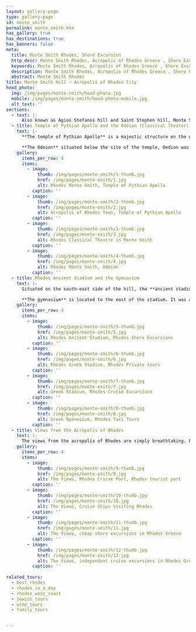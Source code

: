 ```yaml
---
layout: gallery-page
type: gallery-page
id: monte_smith
permalink: monte_smith.htm
has_gallery: true
has_destinations: true
has_banners: false
meta:
  title: Monte Smith Rhodes, Shore Excursion
  http_desc: Monte Smith Rhodes, Acropolis of Rhodes Greece , Shore Excursion Rhodes Greece
  keywords: Monte Smith Rhodes, Acropolis of Rhodes Greece , Shore Excursion Rhodes Greece
  description: Monte Smith Rhodes, Acropolis of Rhodes Greece , Shore Excursion Rhodes Greece
  abstract: Monte Smith Rhodes
title: Monte Smith Hill ― Acropolis of Rhodes City
head_photo:
  img: /img/pages/monte-smith/head-photo.jpg
  mobile: /img/pages/monte-smith/head-photo-mobile.jpg
  alt_text: ''
sections:
  - text: |-
      Also known as Agios Stefanos hill and Saint Stephen hill, Monte Smith hill was named after Sir Sydney Smith. He was an English admiral who was stationed on the hill in 1802 during the war with Turks to monitor the movements of Napoleon’s fleet.   The acropolis of ancient Rhodes was a colossal area with multiple sanctuaries, public building, monumental temples, and even underground cult areas. These structures date back to the 2nd and 3rd century BC. It won’t be a stretch to say that the current findings represent only a fraction of the magnificent history of the glorious past of Rhodes.   One of the best places to admire the relics of past in Rhodes is the acropolis of Rhodes. Situated at a distance of about 3Km from the center of the city, the acropolis is an extremely intriguing archaeological site. Moreover, the excursion offers extraordinary views of the pristine beauty of the surrounding area.
  - title: Temple of Pythian Apollo and the Odeion (Classical Theater)
    text: |-
      **The temple of Pythian Apollo** is a majestic structure on the west side of the terrace. It is located on the southern part of the hill. While the temple is smaller than those of Athena and Zeus, which are located on the northern edge of the acropolis, it was a poros peripteral temple. Out of the remaining structure, part of the architrave and some part on the northeast side have been restored.

      **The Odeion** situated below the site of the temple, Oedion was a small theatre with around 800 seats. Today, only a few seats and the orchestra remain of the original structure. It is speculated that the areas were used by for affairs of the Apollo cult and the Rhodian School of Rhetoric. It is believed that another theatre, which was much larger in size, was also situated on the same grounds around the hill. According to an inscription found in the area, a huge library was also sited near the Odeion and the gymnasium. 
    gallery:
      items_per_row: 4
      items:
        - image:
            thumb: /img/pages/monte-smith/1-thumb.jpg
            href: /img/pages/monte-smith/1.jpg
            alt: Rhodes Monte Smith, Temple of Pythian Apollo
          caption: ''
        - image:
            thumb: /img/pages/monte-smith/2-thumb.jpg
            href: /img/pages/monte-smith/2.jpg
            alt: Acropolis of Rhodes Town, Temple of Pythian Apollo
          caption: ''
        - image:
            thumb: /img/pages/monte-smith/3-thumb.jpg
            href: /img/pages/monte-smith/3.jpg
            alt: Rhodes Classical Theatre in Monte Smith
          caption: ''
        - image:
            thumb: /img/pages/monte-smith/4-thumb.jpg
            href: /img/pages/monte-smith/4.jpg
            alt: Rhodes Monte Smith, Odeion
          caption: ''
  - title: Rhodes Ancient Stadium and the Gymnasium
    text: |-
      Situated on the south-east side of the hill, the **ancient stadium of Rhodes** was a 210-meter long stadion. Grand athletic competitions were conducted in it as a part of the famous Haleion Games. These games marked an important celebration that was held to honor the god of the sun, Halios. The stadium was excavated and restored by Italians. They preserved the starting mechanism that was used in ancient times for athletes, along with the sphendone and some of the lower seats in the auditorium.

      **The gymnasium** is located to the east of the stadium. It was a huge building, which was square in shape and measured around 200m on each side. It was valued due to the pieces of art that it contained. Till date, only the west side and northeast corners have been discovered.
    gallery:
      items_per_row: 4
      items:
        - image:
            thumb: /img/pages/monte-smith/5-thumb.jpg
            href: /img/pages/monte-smith/5.jpg
            alt: Rhodes Ancient Stadium, Rhodes Shore Excursions
          caption: ''
        - image:
            thumb: /img/pages/monte-smith/6-thumb.jpg
            href: /img/pages/monte-smith/6.jpg
            alt: Rhodes Greek Stadium, Rhodes Private tours
          caption: ''
        - image:
            thumb: /img/pages/monte-smith/7-thumb.jpg
            href: /img/pages/monte-smith/7.jpg
            alt: Greek Stadium, Rhodes Cruise Excursions
          caption: ''
        - image:
            thumb: /img/pages/monte-smith/8-thumb.jpg
            href: /img/pages/monte-smith/8.jpg
            alt: Greek Gymnasium, Rhodes Taxi Tours
          caption: ''
  - title: Views from the Acropolis of Rhodes
    text: |-
      The views from the acropolis of Rhodes are simply breathtaking. From a vantage point, one can admire the incredible view of the Mediterranean Sea, Aegean Sea, the Coastline of Asia Minor and Rhodes Town.
    gallery:
      items_per_row: 4
      items:
        - image:
            thumb: /img/pages/monte-smith/9-thumb.jpg
            href: /img/pages/monte-smith/9.jpg
            alt: The Views, Rhodes Cruise Port, Rhodes tourist port
          caption: ''
        - image:
            thumb: /img/pages/monte-smith/10-thumb.jpg
            href: /img/pages/monte-smith/10.jpg
            alt: The Views, Cruise Ships Visiting Rhodes
          caption: ''
        - image:
            thumb: /img/pages/monte-smith/11-thumb.jpg
            href: /img/pages/monte-smith/11.jpg
            alt: The Views, cheap shore excursions in Rhodes Greece
          caption: ''
        - image:
            thumb: /img/pages/monte-smith/12-thumb.jpg
            href: /img/pages/monte-smith/12.jpg
            alt: The Views, independent cruise excursions in Rhodes Greece
          caption: ''                 
          
related_tours:
  - best_rhodes
  - rhodes_in_a_day  
  - rhodes_west_coast
  - jewish_tours
  - wine_tours
  - family_tours


---
```


